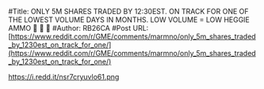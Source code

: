#Title: ONLY 5M SHARES TRADED BY 12:30EST. ON TRACK FOR ONE OF THE LOWEST VOLUME DAYS IN MONTHS. LOW VOLUME = LOW HEGGIE AMMO 🚀 🚀 🚀
#Author: RB26CA
#Post URL: [https://www.reddit.com/r/GME/comments/marmno/only_5m_shares_traded_by_1230est_on_track_for_one/](https://www.reddit.com/r/GME/comments/marmno/only_5m_shares_traded_by_1230est_on_track_for_one/)


https://i.redd.it/nsr7cryuvlo61.png